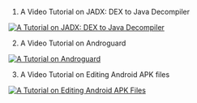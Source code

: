 1) A Video Tutorial on JADX: DEX to Java Decompiler

[![A Tutorial on JADX: DEX to Java Decompiler](https://i9.ytimg.com/vi/WfL53todv90/mq1.jpg?sqp=CIS30_8F&rs=AOn4CLAKGYpbXDH5VF9IFSTZhgUwafeBJQ)](https://youtu.be/WfL53todv90) 

2) A Video Tutorial on Androguard

[![A Tutorial on Androguard](https://i9.ytimg.com/vi/yJx0a1ICyUw/mq1.jpg?sqp=CIS30_8F&rs=AOn4CLBZfcsAYIxVU4uWrFmknP9a01bFTw)](https://youtu.be/yJx0a1ICyUw) 

3) A Video Tutorial on Editing Android APK files

[![A Tutorial on Editing Android APK Files](https://i9.ytimg.com/vi/o7zgakEbADo/mq1.jpg?sqp=CIS30_8F&rs=AOn4CLD22qMhflIYICUwRkwt-mmP9jfmsQ)](https://youtu.be/o7zgakEbADo) 
